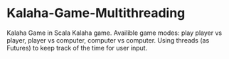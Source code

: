 # Kalaha-Game-Multithreading
Kalaha Game in Scala
Kalaha game. Availible game modes: play player vs player, player vs computer, computer vs computer. Using threads (as Futures) to keep track of the time for user input.
